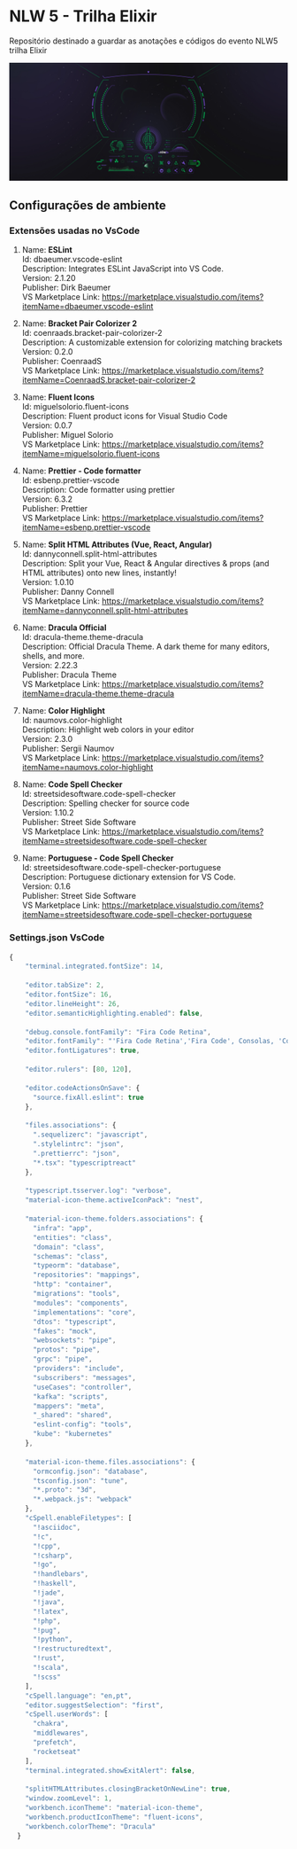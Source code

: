 # NLW 5 - Trilha Elixir  

Repositório destinado a guardar as anotações e códigos do evento NLW5 trilha Elixir

![ELIXIR](/README_FOLDER/1-NLW05-2560x1080.jpg)

## Configurações de ambiente

### Extensões usadas no VsCode  

1. Name: **ESLint**   
  Id: dbaeumer.vscode-eslint  
  Description: Integrates ESLint JavaScript into VS Code.  
  Version: 2.1.20  
  Publisher: Dirk Baeumer  
  VS Marketplace Link: https://marketplace.visualstudio.com/items?itemName=dbaeumer.vscode-eslint    

2. Name: **Bracket Pair Colorizer 2**  
  Id: coenraads.bracket-pair-colorizer-2  
  Description: A customizable extension for colorizing matching brackets  
  Version: 0.2.0  
  Publisher: CoenraadS  
  VS Marketplace Link: https://marketplace.visualstudio.com/items?itemName=CoenraadS.bracket-pair-colorizer-2  

3. Name: **Fluent Icons**  
  Id: miguelsolorio.fluent-icons  
  Description: Fluent product icons for Visual Studio Code  
  Version: 0.0.7  
  Publisher: Miguel Solorio  
  VS Marketplace Link: https://marketplace.visualstudio.com/items?itemName=miguelsolorio.fluent-icons  

4. Name: **Prettier - Code formatter**   
  Id: esbenp.prettier-vscode  
  Description: Code formatter using prettier  
  Version: 6.3.2  
  Publisher: Prettier  
  VS Marketplace Link: https://marketplace.visualstudio.com/items?itemName=esbenp.prettier-vscode  

5. Name: **Split HTML Attributes (Vue, React, Angular)**   
  Id: dannyconnell.split-html-attributes  
  Description: Split your Vue, React & Angular directives & props (and HTML attributes) onto new lines, instantly!  
  Version: 1.0.10  
  Publisher: Danny Connell  
  VS Marketplace Link: https://marketplace.visualstudio.com/items?itemName=dannyconnell.split-html-attributes  

6. Name: **Dracula Official**  
  Id: dracula-theme.theme-dracula  
  Description: Official Dracula Theme. A dark theme for many editors, shells, and more.  
  Version: 2.22.3  
  Publisher: Dracula Theme  
  VS Marketplace Link: https://marketplace.visualstudio.com/items?itemName=dracula-theme.theme-dracula  

7. Name: **Color Highlight**  
  Id: naumovs.color-highlight  
  Description: Highlight web colors in your editor  
  Version: 2.3.0  
  Publisher: Sergii Naumov  
  VS Marketplace Link: https://marketplace.visualstudio.com/items?itemName=naumovs.color-highlight  

8. Name: **Code Spell Checker**  
  Id: streetsidesoftware.code-spell-checker  
  Description: Spelling checker for source code  
  Version: 1.10.2  
  Publisher: Street Side Software  
  VS Marketplace Link: https://marketplace.visualstudio.com/items?itemName=streetsidesoftware.code-spell-checker  

9. Name: **Portuguese - Code Spell Checker**  
  Id: streetsidesoftware.code-spell-checker-portuguese  
  Description: Portuguese dictionary extension for VS Code.  
  Version: 0.1.6  
  Publisher: Street Side Software  
  VS Marketplace Link: https://marketplace.visualstudio.com/items?itemName=streetsidesoftware.code-spell-checker-portuguese  

### Settings.json VsCode

```js
{
    "terminal.integrated.fontSize": 14,
  
    "editor.tabSize": 2,
    "editor.fontSize": 16,
    "editor.lineHeight": 26,
    "editor.semanticHighlighting.enabled": false,
  
    "debug.console.fontFamily": "Fira Code Retina",
    "editor.fontFamily": "'Fira Code Retina','Fira Code', Consolas, 'Courier New', monospace",
    "editor.fontLigatures": true,

    "editor.rulers": [80, 120],
  
    "editor.codeActionsOnSave": {
      "source.fixAll.eslint": true
    },
  
    "files.associations": {
      ".sequelizerc": "javascript",
      ".stylelintrc": "json",
      ".prettierrc": "json",
      "*.tsx": "typescriptreact"
    },
  
    "typescript.tsserver.log": "verbose",
    "material-icon-theme.activeIconPack": "nest",
  
    "material-icon-theme.folders.associations": {
      "infra": "app",
      "entities": "class",
      "domain": "class",
      "schemas": "class",
      "typeorm": "database",
      "repositories": "mappings",
      "http": "container",
      "migrations": "tools",
      "modules": "components",
      "implementations": "core",
      "dtos": "typescript",
      "fakes": "mock",
      "websockets": "pipe",
      "protos": "pipe",
      "grpc": "pipe",
      "providers": "include",
      "subscribers": "messages",
      "useCases": "controller",
      "kafka": "scripts",
      "mappers": "meta",
      "_shared": "shared",
      "eslint-config": "tools",
      "kube": "kubernetes"
    },
  
    "material-icon-theme.files.associations": {
      "ormconfig.json": "database",
      "tsconfig.json": "tune",
      "*.proto": "3d",
      "*.webpack.js": "webpack"
    },
    "cSpell.enableFiletypes": [
      "!asciidoc",
      "!c",
      "!cpp",
      "!csharp",
      "!go",
      "!handlebars",
      "!haskell",
      "!jade",
      "!java",
      "!latex",
      "!php",
      "!pug",
      "!python",
      "!restructuredtext",
      "!rust",
      "!scala",
      "!scss"
    ],
    "cSpell.language": "en,pt",
    "editor.suggestSelection": "first",
    "cSpell.userWords": [
      "chakra",
      "middlewares",
      "prefetch",
      "rocketseat"
    ],
    "terminal.integrated.showExitAlert": false,
  
    "splitHTMLAttributes.closingBracketOnNewLine": true,
    "window.zoomLevel": 1,
    "workbench.iconTheme": "material-icon-theme",
    "workbench.productIconTheme": "fluent-icons",
    "workbench.colorTheme": "Dracula"
  }
  
```